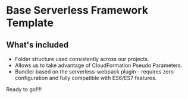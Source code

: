 # Base Serverless Framework Template


## What's included
* Folder structure used consistently across our projects.
* Allows us to take advantage of CloudFormation Pseudo Parameters.
* Bundler based on the serverless-webpack plugin - requires zero configuration and fully compatible with ES6/ES7 features.


Ready to go!!!!

